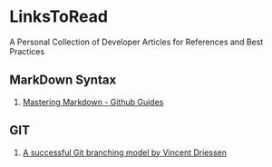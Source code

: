 # LinksToRead
A Personal Collection of Developer Articles for References and Best Practices

## MarkDown Syntax
1. [Mastering Markdown - Github Guides](https://guides.github.com/features/mastering-markdown/)

## GIT
1. [A successful Git branching model by Vincent Driessen](https://nvie.com/posts/a-successful-git-branching-model/)
